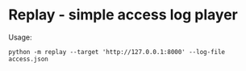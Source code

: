 # Replay - simple access log player

Usage:

    python -m replay --target 'http://127.0.0.1:8000' --log-file access.json